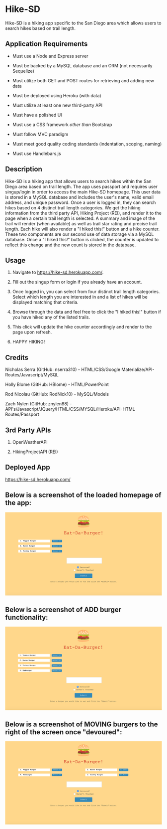 # Hike-SD
Hike-SD is a hiking app specific to the San Diego area which allows users to search hikes based on trail length.

## Application Requirements

* Must use a Node and Express server

* Must be backed by a MySQL database and an ORM (not necessarily Sequelize)

* Must utilize both GET and POST routes for retrieving and adding new data

* Must be deployed using Heroku (with data)

* Must utilize at least one new third-party API

* Must have a polished UI

* Must use a CSS framework _other than_ Bootstrap

* Must follow MVC paradigm

* Must meet good quality coding standards (indentation, scoping, naming)

* Must use Handlebars.js

## Description
Hike-SD is a hiking app that allows users to search hikes within the San Diego area based on trail length. The app uses passport and requires user singup/login in order to access the main Hike-SD homepage. This user data is stored in a MySQL database and includes the user's name, valid email address, and unique password. Once a user is logged in, they can search hikes based on 4 distinct trail length categories. We get the hiking information from the third party API, Hiking Project (REI), and render it to the page when a certain trail length is selected. A summary and image of the trail will render (when available) as well as trail star rating and precise trail length. Each hike will also render a "I hiked this!" button and a hike counter. These two components are our second use of data storage via a MySQL database. Once a "I hiked this!" button is clicked, the counter is updated to reflect this change and the new count is stored in the database.

## Usage
1. Navigate to https://hike-sd.herokuapp.com/.

2. Fill out the singup form or login if you already have an account.

3. Once logged in, you can select from four distinct trail length categories. Select which length you are interested in and a list of hikes will be displayed matching that criteria.

4. Browse through the data and feel free to click the "I hiked this!" button if you have hiked any of the listed trails.

5. This click will update the hike counter accordingly and render to the page upon refresh. 

6. HAPPY HIKING!

## Credits

Nicholas Serra (GitHub: nserra310) - HTML/CSS/Google Materialize/API-Routes/Javascript/MySQL

Holly Blome (GitHub: HBlome) - HTML/PowerPoint

Rod Nicolau (GitHub: RodNick10) - MySQL/Models

Zach Nylen (GitHub: znylen88) - API's/Javascript/JQuery/HTML/CSS/MYSQL/Heroku/API-HTML Routes/Passport

## 3rd Party APIs

1. OpenWeatherAPI

2. HikingProjectAPI (REI)

## Deployed App

https://hike-sd.herokuapp.com/


## Below is a screenshot of the loaded homepage of the app:

 ![App Function](https://github.com/znylen88/Burger/blob/master/public/assets/js/Demo-Original-Burgers.png)

## Below is a screenshot of ADD burger functionality:

 ![App Function](https://github.com/znylen88/Burger/blob/master/public/assets/js/Demo-Add-New-Burger.png)
 
## Below is a screenshot of MOVING burgers to the right of the screen once "devoured":

 ![App Function](https://github.com/znylen88/Burger/blob/master/public/assets/js/Demo-Move-To-Right-Of-Screen.png)
 

